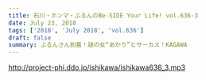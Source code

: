 ```yaml
---
title: 石川・ホンマ・ぶるんのBe-SIDE Your Life! vol.636-3
date: July 23, 2018
tags: ['2018', 'July 2018', 'vol.636']
draft: false
summary: ぶるんさん到着！謎の女“あかり”とサーカス！KAGAWA
---
```


http://project-phi.ddo.jp/ishikawa/ishikawa636_3.mp3